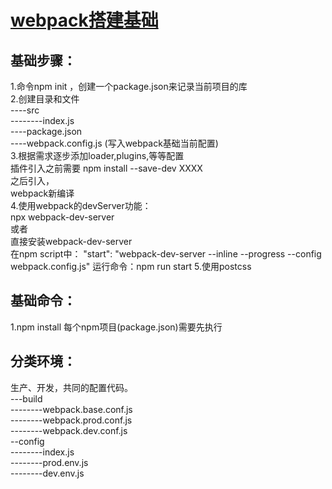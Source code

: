 # [webpack搭建基础](https://www.webpackjs.com/concepts/)

## 基础步骤：  
1.命令npm init ，创建一个package.json来记录当前项目的库    
2.创建目录和文件   
    ----src   
    --------index.js   
    ----package.json    
    ----webpack.config.js (写入webpack基础当前配置)     
3.根据需求逐步添加loader,plugins,等等配置     
  插件引入之前需要 npm install --save-dev XXXX     
  之后引入，    
  webpack新编译    
4.使用webpack的devServer功能：   
npx webpack-dev-server    
或者    
直接安装webpack-dev-server    
在npm script中：
"start": "webpack-dev-server --inline --progress --config webpack.config.js"
运行命令：npm run start
5.使用postcss


## 基础命令：
1.npm install   每个npm项目(package.json)需要先执行

## 分类环境：       
生产、开发，共同的配置代码。   
---build       
--------webpack.base.conf.js    
--------webpack.prod.conf.js   
--------webpack.dev.conf.js   
--config    
--------index.js    
--------prod.env.js   
--------dev.env.js   